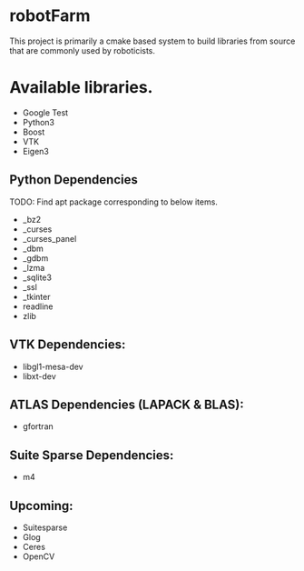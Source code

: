 # robotFarm
This project is primarily a cmake based system to build libraries from source that are commonly used by roboticists.

# Available libraries.
* Google Test
* Python3
* Boost
* VTK
* Eigen3

## Python Dependencies
TODO: Find apt package corresponding to below items. 
* _bz2
* _curses
* _curses_panel
* _dbm
* _gdbm
* _lzma
* _sqlite3
* _ssl
* _tkinter
* readline
* zlib

## VTK Dependencies:
* libgl1-mesa-dev
* libxt-dev

## ATLAS Dependencies (LAPACK & BLAS):
* gfortran

## Suite Sparse Dependencies:
* m4

## Upcoming:
* Suitesparse
* Glog
* Ceres
* OpenCV
